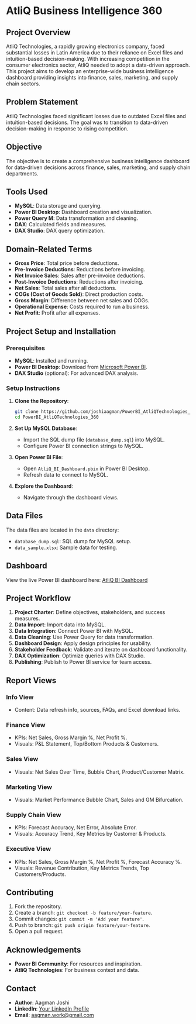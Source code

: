 # AtliQ Business Intelligence 360

## Project Overview
AtliQ Technologies, a rapidly growing electronics company, faced substantial losses in Latin America due to their reliance on Excel files and intuition-based decision-making. With increasing competition in the consumer electronics sector, AtliQ needed to adopt a data-driven approach. This project aims to develop an enterprise-wide business intelligence dashboard providing insights into finance, sales, marketing, and supply chain sectors.

## Problem Statement
AtliQ Technologies faced significant losses due to outdated Excel files and intuition-based decisions. The goal was to transition to data-driven decision-making in response to rising competition.

## Objective
The objective is to create a comprehensive business intelligence dashboard for data-driven decisions across finance, sales, marketing, and supply chain departments.

## Tools Used
- **MySQL**: Data storage and querying.
- **Power BI Desktop**: Dashboard creation and visualization.
- **Power Query M**: Data transformation and cleaning.
- **DAX**: Calculated fields and measures.
- **DAX Studio**: DAX query optimization.

## Domain-Related Terms
- **Gross Price**: Total price before deductions.
- **Pre-Invoice Deductions**: Reductions before invoicing.
- **Net Invoice Sales**: Sales after pre-invoice deductions.
- **Post-Invoice Deductions**: Reductions after invoicing.
- **Net Sales**: Total sales after all deductions.
- **COGs (Cost of Goods Sold)**: Direct production costs.
- **Gross Margin**: Difference between net sales and COGs.
- **Operational Expense**: Costs required to run a business.
- **Net Profit**: Profit after all expenses.

## Project Setup and Installation

### Prerequisites
- **MySQL**: Installed and running.
- **Power BI Desktop**: Download from [Microsoft Power BI](https://powerbi.microsoft.com/desktop/).
- **DAX Studio** (optional): For advanced DAX analysis.

### Setup Instructions
1. **Clone the Repository**:
   ```bash
   git clone https://github.com/joshiaagman/PowerBI_AtliQTechnologies_360.git
   cd PowerBI_AtliQTechnologies_360
   ```

2. **Set Up MySQL Database**:
   - Import the SQL dump file (`database_dump.sql`) into MySQL.
   - Configure Power BI connection strings to MySQL.

3. **Open Power BI File**:
   - Open `AtliQ_BI_Dashboard.pbix` in Power BI Desktop.
   - Refresh data to connect to MySQL.

4. **Explore the Dashboard**:
   - Navigate through the dashboard views.

## Data Files
The data files are located in the `data` directory:
- `database_dump.sql`: SQL dump for MySQL setup.
- `data_sample.xlsx`: Sample data for testing.

## Dashboard
View the live Power BI dashboard here: [AtliQ BI Dashboard](https://app.powerbi.com/view?r=eyJrIjoiMTFmNjVjNzUtNTkwMS00MDE5LTk0OWEtMjgwNTY3ZTQ4NWFkIiwidCI6ImM2ZTU0OWIzLTVmNDUtNDAzMi1hYWU5LWQ0MjQ0ZGM1YjJjNCJ9)

## Project Workflow
1. **Project Charter**: Define objectives, stakeholders, and success measures.
2. **Data Import**: Import data into MySQL.
3. **Data Integration**: Connect Power BI with MySQL.
4. **Data Cleaning**: Use Power Query for data transformation.
5. **Dashboard Design**: Apply design principles for usability.
6. **Stakeholder Feedback**: Validate and iterate on dashboard functionality.
7. **DAX Optimization**: Optimize queries with DAX Studio.
8. **Publishing**: Publish to Power BI service for team access.

## Report Views
### Info View
- Content: Data refresh info, sources, FAQs, and Excel download links.

### Finance View
- KPIs: Net Sales, Gross Margin %, Net Profit %.
- Visuals: P&L Statement, Top/Bottom Products & Customers.

### Sales View
- Visuals: Net Sales Over Time, Bubble Chart, Product/Customer Matrix.

### Marketing View
- Visuals: Market Performance Bubble Chart, Sales and GM Bifurcation.

### Supply Chain View
- KPIs: Forecast Accuracy, Net Error, Absolute Error.
- Visuals: Accuracy Trend, Key Metrics by Customer & Products.

### Executive View
- KPIs: Net Sales, Gross Margin %, Net Profit %, Forecast Accuracy %.
- Visuals: Revenue Contribution, Key Metrics Trends, Top Customers/Products.

## Contributing
1. Fork the repository.
2. Create a branch: `git checkout -b feature/your-feature`.
3. Commit changes: `git commit -m 'Add your feature'`.
4. Push to branch: `git push origin feature/your-feature`.
5. Open a pull request.

## Acknowledgements
- **Power BI Community**: For resources and inspiration.
- **AtliQ Technologies**: For business context and data.

## Contact
- **Author**: Aagman Joshi
- **LinkedIn**: [Your LinkedIn Profile](https://www.linkedin.com/in/aagmanjoshi/)
- **Email**: aagman.work@gmail.com

```
